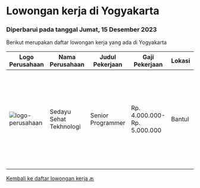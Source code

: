 
  # Lowongan kerja di Yogyakarta

  ### Diperbarui pada tanggal Jumat, 15 Desember 2023

  Berikut merupakan daftar lowongan kerja yang ada di Yogyakarta

  |Logo Perusahaan | Nama Perusahaan | Judul Pekerjaan | Gaji Pekerjaan | Lokasi | Deskripsi | Tanggal diunggah | Pranala |
  | -------------- | --------------- | --------------- | --------- | --------- | -------------- | ------- | ----------- |
  |![logo-perusahaan](https://image-service-cdn.seek.com.au/8c5cfa8196aea6c6e7efab435faf7c52d1b7ef9c/ee4dce1061f3f616224767ad58cb2fc751b8d2dc)|Sedayu Sehat Tekhnologi|Senior Programmer|Rp. 4.000.000-Rp. 5.000.000|Bantul|Job Description:As a Senior Programmer, you will play a crucial role in designing and implementing complex software solutions. You will have a unique...|Rabu, 15 November 2023|https://www.jobstreet.co.id/id/job/senior-programmer-4529607?token=0~13ebf911-acd9-4770-a8ef-994e399e693f&sectionRank=1&jobId=jobstreet-id-job-4529607|


  [Kembali ke daftar lowongan kerja 🔙](../README.md#daftar-lowongan-kerja)
  